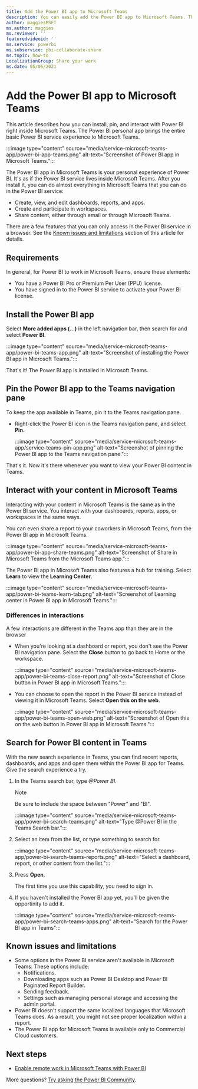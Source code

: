 ```yaml
---
title: Add the Power BI app to Microsoft Teams
description: You can easily add the Power BI app to Microsoft Teams. The Power BI app brings the entire basic Power BI service experience into Microsoft Teams.
author: maggiesMSFT
ms.author: maggies
ms.reviewer: ''
featuredvideoid: ''
ms.service: powerbi
ms.subservice: pbi-collaborate-share
ms.topic: how-to
LocalizationGroup: Share your work
ms.date: 05/06/2021
---
```


# Add the Power BI app to Microsoft Teams

This article describes how you can install, pin, and interact with Power BI right inside Microsoft Teams. The Power BI personal app brings the entire basic Power BI service experience to Microsoft Teams.

:::image type="content" source="media/service-microsoft-teams-app/power-bi-app-teams.png" alt-text="Screenshot of Power BI app in Microsoft Teams.":::

The Power BI app in Microsoft Teams is your personal experience of Power BI. It's as if the Power BI service lives inside Microsoft Teams.  After you install it, you can do almost everything in Microsoft Teams that you can do in the Power BI service:

- Create, view, and edit dashboards, reports, and apps.
- Create and participate in workspaces.
- Share content, either through email or through Microsoft Teams.

There are a few features that you can only access in the Power BI service in a browser. See the [Known issues and limitations](#known-issues-and-limitations) section of this article for details.

## Requirements

In general, for Power BI to work in Microsoft Teams, ensure these elements:

- You have a Power BI Pro or Premium Per User (PPU) license.
- You have signed in to the Power BI service to activate your Power BI license.

## Install the Power BI app

Select **More added apps (...)** in the left navigation bar, then search for and select **Power BI**.

:::image type="content" source="media/service-microsoft-teams-app/power-bi-teams-app.png" alt-text="Screenshot of installing the Power BI app in Microsoft Teams.":::

That's it! The Power BI app is installed in Microsoft Teams.

## Pin the Power BI app to the Teams navigation pane

To keep the app available in Teams, pin it to the Teams navigation pane.

- Right-click the Power BI icon in the Teams navigation pane, and select **Pin**.

    :::image type="content" source="media/service-microsoft-teams-app/service-teams-pin-app.png" alt-text="Screenshot of pinning the Power BI app to the Teams navigation pane.":::

That's it. Now it's there whenever you want to view your Power BI content in Teams.

## Interact with your content in Microsoft Teams

Interacting with your content in Microsoft Teams is the same as in the Power BI service. You interact with your dashboards, reports, apps, or workspaces in the same ways. 

You can even share a report to your coworkers in Microsoft Teams, from the Power BI app in Microsoft Teams.

:::image type="content" source="media/service-microsoft-teams-app/power-bi-app-share-teams.png" alt-text="Screenshot of Share in Microsoft Teams from the Microsoft Teams app.":::

The Power BI app in Microsoft Teams also features a hub for training. Select **Learn** to view the **Learning Center**.

:::image type="content" source="media/service-microsoft-teams-app/power-bi-teams-learn-tab.png" alt-text="Screenshot of Learning center in Power BI app in Microsoft Teams.":::

### Differences in interactions

A few interactions are different in the Teams app than they are in the browser

- When you're looking at a dashboard or report, you don't see the Power BI navigation pane. Select the **Close** button to go back to Home or the workspace.

    :::image type="content" source="media/service-microsoft-teams-app/power-bi-teams-close-report.png" alt-text="Screenshot of Close button in Power BI app in Microsoft Teams.":::

- You can choose to open the report in the Power BI service instead of viewing it in Microsoft Teams. Select **Open this on the web**.

    :::image type="content" source="media/service-microsoft-teams-app/power-bi-teams-open-web.png" alt-text="Screenshot of Open this on the web button in Power BI app in Microsoft Teams.":::

## Search for Power BI content in Teams

With the new search experience in Teams, you can find recent reports, dashboards, and apps and open them within the Power BI app for Teams. Give the search experience a try.

1. In the Teams search bar, type *@Power BI*.

    > [!NOTE]
    > Be sure to include the space between "Power" and "BI".

    :::image type="content" source="media/service-microsoft-teams-app/power-bi-search-teams.png" alt-text="Type @Power BI in the Teams Search bar.":::

1. Select an item from the list, or type something to search for.

    :::image type="content" source="media/service-microsoft-teams-app/power-bi-search-teams-reports.png" alt-text="Select a dashboard, report, or other content from the list.":::

1. Press **Open**.

    The first time you use this capability, you need to sign in.

1. If you haven't installed the Power BI app yet, you'll be given the opportinity to add it.
 
    :::image type="content" source="media/service-microsoft-teams-app/power-bi-search-teams-apps.png" alt-text="Search for the Power BI app in Teams":::

## Known issues and limitations

- Some options in the Power BI service aren't available in Microsoft Teams. These options include:
    - Notifications.
    - Downloading apps such as Power BI Desktop and Power BI Paginated Report Builder.
    - Sending feedback.
    - Settings such as managing personal storage and accessing the admin portal.
- Power BI doesn't support the same localized languages that Microsoft Teams does. As a result, you might not see proper localization within a report.
- The Power BI app for Microsoft Teams is available only to Commercial Cloud customers.

## Next steps

- [Enable remote work in Microsoft Teams with Power BI](service-collaborate-microsoft-teams.md)

More questions? [Try asking the Power BI Community](https://community.powerbi.com/).
